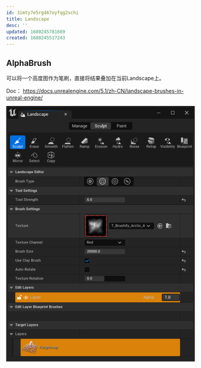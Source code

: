 ```yaml
---
id: 3imty7e5rg467oyfqg2xchi
title: Landscape
desc: ''
updated: 1680245781669
created: 1680245517243
---
```

## AlphaBrush
可以将一个高度图作为笔刷，直接将结果叠加在当前Landscape上。

Doc：
https://docs.unrealengine.com/5.1/zh-CN/landscape-brushes-in-unreal-engine/

![](assets/images/AlphaBrush.png)